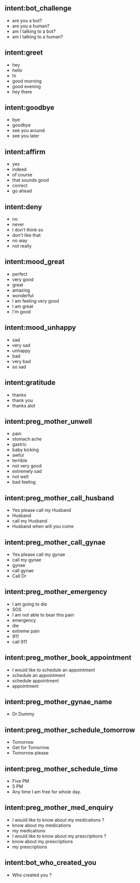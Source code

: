 ## intent:bot_challenge
- are you a bot?
- are you a human?
- am I talking to a bot?
- am I talking to a human?

## intent:greet
- hey
- hello
- hi
- good morning
- good evening
- hey there

## intent:goodbye
- bye
- goodbye
- see you around
- see you later

## intent:affirm
- yes
- indeed
- of course
- that sounds good
- correct
- go ahead

## intent:deny
- no
- never
- I don't think so
- don't like that
- no way
- not really

## intent:mood_great
- perfect
- very good
- great
- amazing
- wonderful
- I am feeling very good
- I am great
- I'm good

## intent:mood_unhappy
- sad
- very sad
- unhappy
- bad
- very bad
- so sad

## intent:gratitude
- thanks
- thank you
- thanks alot

## intent:preg_mother_unwell
- pain
- stomach ache
- gastric
- baby kicking
- awful
- terrible
- not very good
- extremely sad
- not well
- bad feeling

## intent:preg_mother_call_husband
- Yes please call my Husband
- Husband
- call my Husband
- Husband when will you come

## intent:preg_mother_call_gynae
- Yes please call my gynae
- call my gynae
- gynae
- call gynae
- Call Dr

## intent:preg_mother_emergency
- I am going to die
- SOS
- I am not able to bear this pain
- emergency
- die
- extreme pain
- 911
- call 911

## intent:preg_mother_book_appointment
- I would like to schedule an appointment
- schedule an appointment
- schedule appointment
- appointment

## intent:preg_mother_gynae_name
- Dr Dummy

## intent:preg_mother_schedule_tomorrow
- Tomorrow
- Get for Tomorrow
- Tomorrow please

## intent:preg_mother_schedule_time
- Five PM
- 5 PM
- Any time I am free for whole day.

## intent:preg_mother_med_enquiry
- I would like to know about my medications ?
- know about my medications
- my medications
- I would like to know about my prescriptions ?
- know about my prescriptions
- my prescriptions

## intent:bot_who_created_you
- Who created you ?
